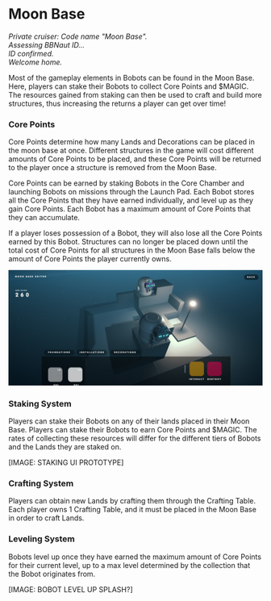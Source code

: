 # Moon Base

_Private cruiser: Code name "Moon Base"._\
_Assessing BBNaut ID..._ \
_ID confirmed._ \
_Welcome home._&#x20;

Most of the gameplay elements in Bobots can be found in the Moon Base. Here, players can stake their Bobots to collect Core Points and $MAGIC. The resources gained from staking can then be used to craft and build more structures, thus increasing the returns a player can get over time!

### **Core Points** <a href="#core-points" id="core-points"></a>

Core Points determine how many Lands and Decorations can be placed in the moon base at once. Different structures in the game will cost different amounts of Core Points to be placed, and these Core Points will be returned to the player once a structure is removed from the Moon Base.&#x20;

Core Points can be earned by staking Bobots in the Core Chamber and launching Bobots on missions through the Launch Pad. Each Bobot stores all the Core Points that they have earned individually, and level up as they gain Core Points. Each Bobot has a maximum amount of Core Points that they can accumulate.&#x20;

If a player loses possession of a Bobot, they will also lose all the Core Points earned by this Bobot. Structures can no longer be placed down until the total cost of Core Points for all structures in the Moon Base falls below the amount of Core Points the player currently owns.

![Moon Base Prototype](../../.gitbook/assets/moonbase.jpg)

### Staking System

Players can stake their Bobots on any of their lands placed in their Moon Base. Players can stake their Bobots to earn Core Points and $MAGIC. The rates of collecting these resources will differ for the different tiers of Bobots and the Lands they are staked on.

\[IMAGE: STAKING UI PROTOTYPE]

### Crafting System

Players can obtain new Lands by crafting them through the Crafting Table. Each player owns 1 Crafting Table, and it must be placed in the Moon Base in order to craft Lands.&#x20;

### Leveling System

Bobots level up once they have earned the maximum amount of Core Points for their current level, up to a max level determined by the collection that the Bobot originates from.&#x20;

\[IMAGE: BOBOT LEVEL UP SPLASH?]
